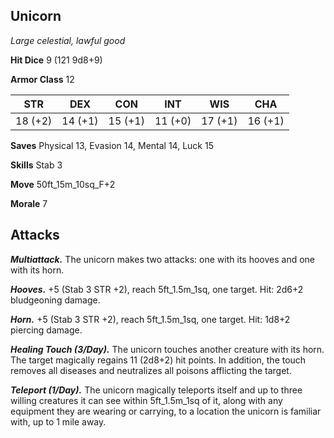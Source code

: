 ## Unicorn

*Large celestial, lawful good*

**Hit Dice** 9 (121 9d8+9)

**Armor Class** 12

| STR     | DEX     | CON     | INT     | WIS     | CHA     |
|---------|---------|---------|---------|---------|---------|
| 18 (+2) | 14 (+1) | 15 (+1) | 11 (+0) | 17 (+1) | 16 (+1) |

**Saves** Physical 13, Evasion 14, Mental 14, Luck 15

**Skills** Stab 3

**Move** 50ft_15m_10sq_F+2

**Morale** 7

## Attacks

***Multiattack.*** The unicorn makes two attacks: one with its hooves and one with its horn.

***Hooves.*** +5 (Stab 3 STR +2), reach 5ft_1.5m_1sq, one target. Hit: 2d6+2 bludgeoning damage.

***Horn.*** +5 (Stab 3 STR +2), reach 5ft_1.5m_1sq, one target. Hit: 1d8+2 piercing damage.

***Healing Touch (3/Day).*** The unicorn touches another creature with its horn. The target magically regains 11 (2d8+2) hit points. In addition, the touch removes all diseases and neutralizes all poisons afflicting the target.

***Teleport (1/Day).*** The unicorn magically teleports itself and up to three willing creatures it can see within 5ft_1.5m_1sq of it, along with any equipment they are wearing or carrying, to a location the unicorn is familiar with, up to 1 mile away.

